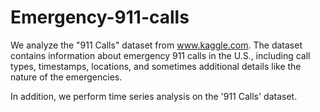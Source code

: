 # Emergency-911-calls

We analyze the "911 Calls" dataset from www.kaggle.com. The dataset contains information about emergency 911 calls in the U.S., including call types, timestamps, locations, and sometimes additional details like the nature of the emergencies. 

In addition, we perform time series analysis on the '911 Calls' dataset.

